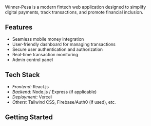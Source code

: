 Winner-Pesa is a modern fintech web application designed to simplify digital payments, track transactions, and promote financial inclusion.

## Features

- Seamless mobile money integration
- User-friendly dashboard for managing transactions
- Secure user authentication and authorization
- Real-time transaction monitoring
- Admin control panel

## Tech Stack

- *Frontend:* React.js
- *Backend:* Node.js / Express (if applicable)
- *Deployment:* Vercel
- *Others:* Tailwind CSS, Firebase/Auth0 (if used), etc.

## Getting Started
